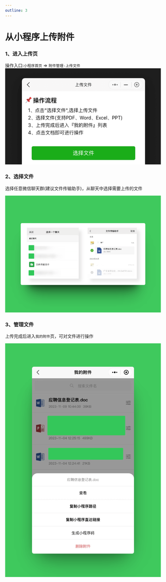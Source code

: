 ```yaml
---
outline: 3
---
```

# 从小程序上传附件

### 1、进入上传页

操作入口:`小程序首页` => `附件管理-上传文件`
![进入上传页](./images/upload-on-mini-1.png)

### 2、选择文件

选择任意微信聊天群(建议文件传输助手)，从聊天中选择需要上传的文件

![选择文件](./images/upload-on-mini-2.png)

### 3、管理文件

上传完成后进入`我的附件`页，可对文件进行操作

![进入上传页](./images/upload-on-mini-3.png)

